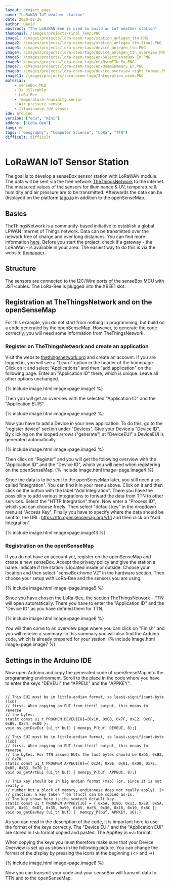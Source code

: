 ```yaml
---
layout: project_page
name: "LoRaWAN IoT weather station"
date: 2020-02-26
author: David
abstract: "The LoRaWAN-Bee is used to build an IoT weather station"
thumbnail: /images/projects/Final_Temp.PNG
image1: /images/projects/lora-osem-tago/station_anlegen_ttn.PNG
image2: /images/projects/lora-osem-tago/station_anlegen_ttn_final.PNG
image3: /images/projects/lora-osem-tago/device_anlegen_ttn.PNG
image4: /images/projects/lora-osem-tago/device_anlegen_ttn_overview.PNG
image5: /images/projects/lora-osem-tago/en/SelectSenseBox_En.PNG
image6: /images/projects/lora-osem-tago/en/OsemTTN_En.PNG
image7: /images/projects/lora-osem-tago/en/OsemSummary_En.PNG
image8: /images/projects/lora-osem-tago/device_overview_right_format.PNG
image13: /images/projects/lora-osem-tago/Integration_osem.PNG
material:
    - senseBox MCU
    - 3x JST-cable 
    - LoRa-Bee
    - Temperature-/humidity sensor
    - Air pressure sensor
    - Illuminance-/UV sensor
ide: arduino  
version: ["edu", "mini"]
addons: ["LoRa-Bee"]  
lang: en
tags: ["Geography", "Computer Science", "LoRa", "TTN"]
difficult: difficult
---
```

# LoRaWAN IoT Sensor Station

The goal is to develop a senseBox sensor station with LoRaWAN module. The data will be sent via the free network [TheThingsNetwork](https://www.thethingsnetwork.org/) to the internet.
The measured values of the sensors for illuminance & UV, temperature & humidity and air pressure are to be transmitted. Afterwards the data can be displayed on the platform [tago.io](https://tago.io/) in addition to the openSenseMap.


## Basics
TheThingsNetwork is a community-based initiative to establish a global LPWAN Internet of Things network. Data can be transmitted over the network free of charge and over long distances. You can find more information [here](https://de.wikipedia.org/wiki/The_Things_Network). Before you start the project, check if a gateway - the LoRaWan - is available in your area. The easiest way to do this is via the website [ttnmapper](https://ttnmapper.org/). 

## Structure
The sensors are connected to the I2C/Wire ports of the senseBox MCU with JST-cables. The LoRa-Bee is plugged into the XBEE1 slot.

## Registration at TheThingsNetwork and on the openSenseMap

For this example, you do not start from nothing in programming, but build on a code generated by the openSenseMap. However, to generate the code correctly, you will need some information from TheThingsNetwork.

### Register on TheThingsNetwork and create an application

Visit the website [thethingsnetwork.org](https://www.thethingsnetwork.org/) and create an account. If you are logged in, you will see a "Learn" option in the header of the homepage. Click on it and select "Applications" and then "add application" on the following page. Enter an "Application ID" there, which is unique. Leave all other options unchanged.

{% include image.html image=page.image1 %}

Then you will get an overview with the selected "Application ID" and the "Application EUIS". 

{% include image.html image=page.image2 %}

Now you have to add a Device in your new application. To do this, go to the "register device" section under "Devices". Give your Device a "Device ID". By clicking on the looped arrows ("generate") at "DeviceEUI" a DeviceEUI is generated automatically.

{% include image.html image=page.image3 %}

Then click on "Register" and you will get the following overview with the "Application ID" and the "Device ID", which you will need when registering on the openSenseMap.
{% include image.html image=page.image4 %}

Since the data is to be sent to the openSenseMap later, you still need a so-called "integration". You can find it in your menu above. Click on it and then click on the button with the label "Add Integration". There you have the possibility to add various integrations to forward the data from TTN to other services. Select the "HTTP Integration" there. Now enter a "Process ID", which you can choose freely. Then select "default key" in the dropdown menu at "Access Key". Finally you have to specify where the data should be sent to, the URL: https://ttn.opensensemap.org/v1.1 and then click on "Add Integration".

{% include image.html image=page.image13 %}


### Registration on the openSenseMap

If you do not have an account yet, register on the openSenseMap and create a new senseBox. Accept the privacy policy and give the station a name. Indicate if the station is located inside or outside. Choose your location and then select "senseBox:home V2" in the hardware section. Then choose your setup with LoRa-Bee and the sensors you are using.

{% include image.html image=page.image5 %}

Since you have chosen the LoRa-Bee, the section TheThingsNetwork - TTN will open automatically. There you have to enter the "Application ID" and the "Device ID" as you have defined them for TTN.

{% include image.html image=page.image6 %}

You will then come to an overview page where you can click on "Finish" and you will receive a summary. In this summary you will also find the Arduino code, which is already prepared for your station.
{% include image.html image=page.image7 %}

## Settings in the Arduino IDE

Now open Arduino and copy the generated code of openSenseMap into the programming environment. Scroll to the place in the code where you have to enter the keys "DEVEUI" the "APPEUI" and the "APPKEY". 

```arduino

// This EUI must be in little-endian format, so least-significant-byte (lsb)
// first. When copying an EUI from ttnctl output, this means to reverse
// the bytes.
static const u1_t PROGMEM DEVEUI[8]={0x10, 0xC0, 0x7F, 0xE2, 0xCF, 0xB9, 0x34, 0x00 };
void os_getDevEui (u1_t* buf) { memcpy_P(buf, DEVEUI, 8);}

// This EUI must be in little-endian format, so least-significant-byte (lsb)
// first. When copying an EUI from ttnctl output, this means to reverse
// the bytes. For TTN issued EUIs the last bytes should be 0xD5, 0xB3,
// 0x70.
static const u1_t PROGMEM APPEUI[8]={ 0x24, 0xBE, 0x01, 0xD0, 0x7E, 0xD5, 0xB3, 0x70 };
void os_getArtEui (u1_t* buf) { memcpy_P(buf, APPEUI, 8);}

// This key should be in big endian format (msb) (or, since it is not really a
// number but a block of memory, endianness does not really apply). In
// practice, a key taken from ttnctl can be copied as-is.
// The key shown here is the semtech default key.
static const u1_t PROGMEM APPKEY[16] = { 0x5A, 0x9D, 0x13, 0xEB, 0x5A, 0x1F, 0x01, 0xD7, 0x35, 0x90, 0x85, 0xE5, 0x36, 0x18, 0x10, 0x6C };
void os_getDevKey (u1_t* buf) {  memcpy_P(buf, APPKEY, 16);}

```

As you can read in the description of the code, it is important here to use the format of the keys correctly. The "Device EUI" and the "Application EUI" are stored in 
``lsb`` format copied and pasted. The AppKey in ``msb`` format. 

When copying the keys you must therefore make sure that your Device Overview is set up as shown in the following picture. You can change the format of the display by pressing the icons at the beginning (<> and ->)

{% include image.html image=page.image8 %}


Now you can transmit your code and your senseBox will transmit data to TTN and to the openSenseMap.
